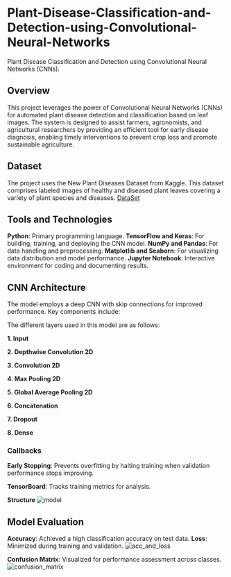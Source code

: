 # Plant-Disease-Classification-and-Detection-using-Convolutional-Neural-Networks
Plant Disease Classification and Detection using Convolutional Neural Networks (CNNs). 

## Overview

This project leverages the power of Convolutional Neural Networks (CNNs) for automated plant disease detection and classification based on leaf images. The system is designed to assist farmers, agronomists, and agricultural researchers by providing an efficient tool for early disease diagnosis, enabling timely interventions to prevent crop loss and promote sustainable agriculture.

## Dataset

The project uses the New Plant Diseases Dataset from Kaggle. This dataset comprises labeled images of healthy and diseased plant leaves covering a variety of plant species and diseases.
[DataSet](https://www.kaggle.com/datasets/vipoooool/new-plant-diseases-dataset)

## Tools and Technologies

**Python**: Primary programming language.
**TensorFlow and Keras**: For building, training, and deploying the CNN model.
**NumPy and Pandas**: For data handling and preprocessing.
**Matplotlib and Seaborn**: For visualizing data distribution and model performance.
**Jupyter Notebook**: Interactive environment for coding and documenting results.

## CNN Architecture

The model employs a deep CNN with skip connections for improved performance. Key components include:

The different layers used in this model are as follows:

**1. Input**

**2. Depthwise Convolution 2D**

**3. Convolution 2D**

**4. Max Pooling 2D**

**5. Global Average Pooling 2D**

**6. Concatenation**

**7. Dropout**

**8. Dense**

### Callbacks

**Early Stopping**: Prevents overfitting by halting training when validation performance stops improving.

**TensorBoard**: Tracks training metrics for analysis.

**Structure**
![model](https://github.com/user-attachments/assets/e7c98079-1f11-4d34-bbcc-f8dfe201f839)


## Model Evaluation

**Accuracy**: Achieved a high classification accuracy on test data.
**Loss**: Minimized during training and validation.
![acc_and_loss](https://github.com/user-attachments/assets/40a40c2a-da6e-416d-b47b-c634711da5ad)



**Confusion Matrix**: Visualized for performance assessment across classes.
![confusion_matrix](https://github.com/user-attachments/assets/2298f37b-d018-486b-835c-94fa2a523e96)

